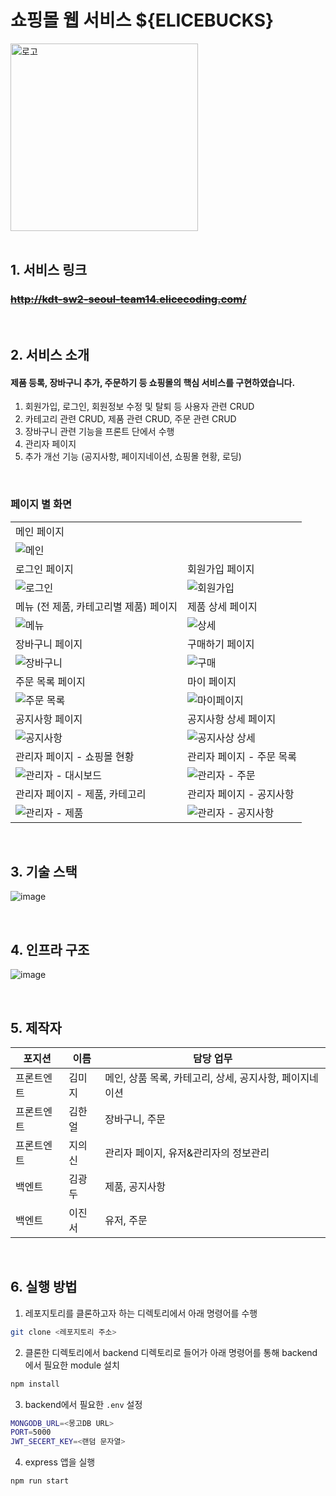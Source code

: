# 쇼핑몰 웹 서비스 ${ELICEBUCKS}

<div>

<img alt="로고" src="https://user-images.githubusercontent.com/73158122/173200239-730bb69b-fd55-46b8-888b-9bb3b839868b.png" width="300px">

</div>

<br />

## 1. 서비스 링크

### ~~http://kdt-sw2-seoul-team14.elicecoding.com/~~

<br />

## 2. 서비스 소개

#### 제품 등록, 장바구니 추가, 주문하기 등 쇼핑몰의 핵심 서비스를 구현하였습니다.
1. 회원가입, 로그인, 회원정보 수정 및 탈퇴 등 사용자 관련 CRUD
2. 카테고리 관련 CRUD, 제품 관련 CRUD, 주문 관련 CRUD
3. 장바구니 관련 기능을 프론트 단에서 수행
4. 관리자 페이지
5. 추가 개선 기능 (공지사항, 페이지네이션, 쇼핑몰 현황, 로딩)

<br />

### **페이지 별 화면**

|  |  |
| ------------------------------------------------------------------------------------------------------------- | -------------------------------------------------------------------------------------------------------------|
| 메인 페이지 | |
| ![메인](https://user-images.githubusercontent.com/73158122/173199442-af986401-fc49-4200-906b-8b9470d31553.png) | |
| 로그인 페이지 | 회원가입 페이지 |
| ![로그인](https://user-images.githubusercontent.com/73158122/173199435-cb822cc0-cd50-4f17-9d19-2875daf3b395.png) |  ![회원가입](https://user-images.githubusercontent.com/73158122/173199433-09dd0549-affe-4084-b6cd-7646317af9a4.png) |
| 메뉴 (전 제품, 카테고리별 제품) 페이지 | 제품 상세 페이지 |
| ![메뉴](https://user-images.githubusercontent.com/73158122/173199449-fc8226ef-9261-4501-a273-450bec5b85de.png) | ![상세](https://user-images.githubusercontent.com/73158122/173199454-4574b17c-d9a6-4967-88df-2a119a17b6d8.png) |
| 장바구니 페이지 | 구매하기 페이지 |
| ![장바구니](https://user-images.githubusercontent.com/73158122/173199475-2af92688-640f-40b6-829f-122caee1e119.png) | ![구매](https://user-images.githubusercontent.com/73158122/173199478-76092ba7-c839-44ff-905b-cfad110f52a8.png) |
| 주문 목록 페이지 | 마이 페이지 |
| ![주문 목록](https://user-images.githubusercontent.com/73158122/173199468-3f1a491f-dd11-4bba-a7df-13129cdc6162.png) | ![마이페이지](https://user-images.githubusercontent.com/73158122/173199463-df150b73-adb7-41d2-b7cf-b422cc2929e3.png) |
| 공지사항 페이지 | 공지사항 상세 페이지 |
| ![공지사항](https://user-images.githubusercontent.com/73158122/173199484-a9bb1c69-9d10-40e3-a24e-975b3fa281c9.png) | ![공지사상 상세](https://user-images.githubusercontent.com/73158122/173199488-f531d217-0b3f-448a-9e04-ccae121a814d.png) |
| 관리자 페이지 - 쇼핑몰 현황 | 관리자 페이지 - 주문 목록 |
| ![관리자 - 대시보드](https://user-images.githubusercontent.com/73158122/173199498-3fb464cf-c85d-45b9-917a-69080ba7392f.png) | ![관리자 - 주문](https://user-images.githubusercontent.com/73158122/173199501-6b2be7b6-51cd-4cc7-9839-ca4c73743f9e.png) |
| 관리자 페이지 - 제품, 카테고리 | 관리자 페이지 - 공지사항 |
| ![관리자 - 제품](https://user-images.githubusercontent.com/73158122/173199503-d72772ee-2bfb-44b0-8221-d2d181be9259.png) | ![관리자 - 공지사항](https://user-images.githubusercontent.com/73158122/173199506-32871e30-9fd5-4c58-874d-3dfc2c2a2656.png) |



<br />


## 3. 기술 스택

![image](https://i.ibb.co/N34mXzy/image.png)

<br />

## 4. 인프라 구조

![image](https://i.ibb.co/9tGxmx0/image.png)<br />

<br />

## 5. 제작자

| 포지션 | 이름 | 담당 업무 |
| ------ | ------ | ------ |
| 프론트엔트 | 김미지 | 메인, 상품 목록, 카테고리, 상세, 공지사항, 페이지네이션 |
| 프론트엔트 | 김한얼 | 장바구니, 주문 |
| 프론트엔트 | 지의신 | 관리자 페이지, 유저&관리자의 정보관리 |
| 백엔트 | 김광두 | 제품, 공지사항 |
| 백엔트 | 이진서 | 유저, 주문 |

<br />

## 6. 실행 방법

1. 레포지토리를 클론하고자 하는 디렉토리에서 아래 명령어를 수행

```bash
git clone <레포지토리 주소>
```


2. 클론한 디렉토리에서 backend 디렉토리로 들어가 아래 명령어를 통해 backend에서 필요한 module 설치

```bash
npm install
```


3. backend에서 필요한 `.env` 설정

```bash
MONGODB_URL=<몽고DB URL>
PORT=5000
JWT_SECERT_KEY=<랜덤 문자열>
```


4. express 앱을 실행

```bash
npm run start
```
